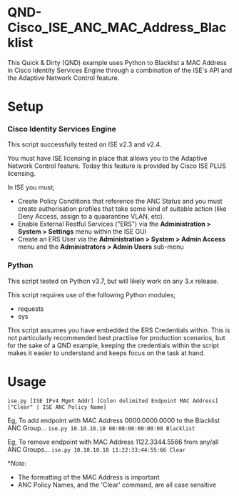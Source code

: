 # QND-Cisco_ISE_ANC_MAC_Address_Blacklist

This Quick & Dirty (QND) example uses Python to Blacklist a MAC Address in Cisco Identity Services Engine through a combination of the ISE's API and the Adaptive Network Control feature.

# Setup
### Cisco Identity Services Engine
This script successfully tested on ISE v2.3 and v2.4.

You must have ISE licensing in place that allows you to the Adaptive Network Control feature.  Today this feature is provided by Cisco ISE PLUS licensing.

In ISE you must;
 - Create Policy Conditions that reference the ANC Status and you must create authorisation profiles that take some kind of suitable action (like Deny Access, assign to a quaarantine VLAN, etc).
 - Enable External Restful Services ("ERS") via the **Administration > System > Settings** menu within the ISE GUI
 - Create an ERS User via the **Administration > System > Admin Access** menu and the **Administrators > Admin Users** sub-menu

### Python
This script tested on Python v3.7, but will likely work on any 3.x release.

This script requires use of the following Python modules;
 - requests
 - sys

This script assumes you have embedded the ERS Credentials within.  This is not particularly recommended best practiise for production scenarios, but for the sake of a QND example, keeping the credentials within the script makes it easier to understand and keeps focus on the task at hand.


# Usage

`ise.py [ISE IPv4 Mgmt Addr] [Colon delimited Endpoint MAC Address] ["Clear" | ISE ANC Policy Name]`

Eg, To add endpoint with MAC Address 0000.0000.0000 to the Blacklist ANC Group...
`ise.py 10.10.10.10 00:00:00:00:00:00 Blacklist`

Eg, To remove endpoint with MAC Address 1122.3344.5566 from any/all ANC Groups...
`ise.py 10.10.10.10 11:22:33:44:55:66 Clear`

**Note:*
 - The formatting of the MAC Address is important
 - ANC Policy Names, and the 'Clear' command, are all case sensitive
